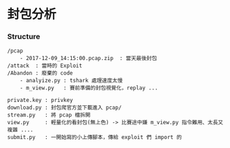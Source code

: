 # 封包分析

### Structure

    /pcap 
        - 2017-12-09_14:15:00.pcap.zip  : 當天最後封包
    /attack  : 當時的 Exploit
    /Abandon : 廢棄的 code 
        - analyize.py : tshark 處理速度太慢
        - m_view.py   : 賽前準備的封包視覺化，replay ...

    private.key : privkey
    download.py : 封包爬官方並下載進入 pcap/
    stream.py   : 將 pcap 檔拆開
    view.py     : 輕量化的看封包(無上色) -> 比賽途中嫌 m_view.py 指令難用、太長又複雜 ....
    submit.py   : 一開始寫的小上傳腳本，傳給 exploit 們 import 的
    
